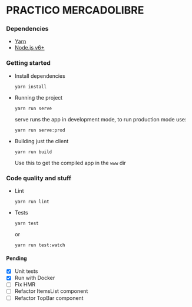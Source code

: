 # PRACTICO MERCADOLIBRE

### Dependencies

- [Yarn](https://yarnpkg.com)
- [Node.js v6+](https://nodejs.org)


### Getting started

- Install dependencies
    ```
    yarn install
    ```

- Running the project
    ```
    yarn run serve
    ```
    serve runs the app in development mode, to run production mode use:
    ```
    yarn run serve:prod
    ```

- Building just the client
    ```
    yarn run build
    ```
    Use this to get the compiled app in the `www` dir


### Code quality and stuff

- Lint
    ```
    yarn run lint
    ```

- Tests
    ```
    yarn test
    ```
    or
    ```
    yarn run test:watch
    ```


#### Pending
- [X] Unit tests
- [X] Run with Docker
- [ ] Fix HMR
- [ ] Refactor ItemsList component
- [ ] Refactor TopBar component
